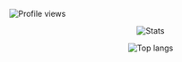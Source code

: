 <p align="center>
  <h1>Hello! I'm ic3dd_</h1>
</p>
<p align="center">
  <img src="https://komarev.com/ghpvc/?username=JestemIc3dd&label=Profile%20views&color=0e75b6&style=flat" alt="Profile views" />
</p>

<p align="center">
  <img src="https://github-readme-stats.vercel.app/api?username=JestemIc3dd&theme=tokyonight&show_icons=true&hide_border=true&count_private=true" alt="Stats" />
</p>

<p align="center">
  <img src="https://github-readme-stats.vercel.app/api/top-langs/?username=JestemIc3dd&theme=tokyonight&show_icons=true&hide_border=true&layout=compact" alt="Top langs" />
</p>
